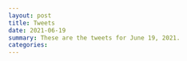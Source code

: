```yaml
---
layout: post
title: Tweets
date: 2021-06-19
summary: These are the tweets for June 19, 2021.
categories:
---
```


